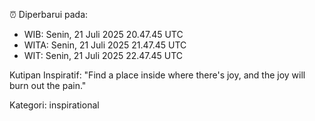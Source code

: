 ⏰ Diperbarui pada:
- WIB: Senin, 21 Juli 2025 20.47.45 UTC
- WITA: Senin, 21 Juli 2025 21.47.45 UTC
- WIT: Senin, 21 Juli 2025 22.47.45 UTC

Kutipan Inspiratif:
"Find a place inside where there's joy, and the joy will burn out the pain."


Kategori: inspirational

